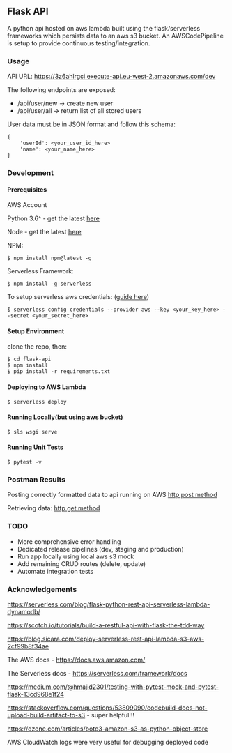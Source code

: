 ## Flask API

A python api hosted on aws lambda built using the flask/serverless frameworks which persists data to an aws s3 bucket.
An AWSCodePipeline is setup to provide continuous testing/integration.

### Usage

API URL: https://3z6ahlrgci.execute-api.eu-west-2.amazonaws.com/dev

The following endpoints are exposed:
* /api/user/new -> create new user
* /api/user/all -> return list of all stored users

User data must be in JSON format and follow this schema:
```
{
    'userId': <your_user_id_here>
    'name': <your_name_here>
}
```

### Development

#### Prerequisites

AWS Account

Python 3.6^ - get the latest [here](https://www.python.org/downloads/)

Node - get the latest [here](https://nodejs.org/en/download/)

NPM:
```
$ npm install npm@latest -g
```

Serverless Framework:
```
$ npm install -g serverless
```

To setup serverless aws credentials: ([guide here](https://serverless.com/framework/docs/providers/aws/guide/credentials/))
```
$ serverless config credentials --provider aws --key <your_key_here> --secret <your_secret_here>
```

#### Setup Environment
clone the repo, then:
```
$ cd flask-api
$ npm install
$ pip install -r requirements.txt

```

#### Deploying to AWS Lambda
```
$ serverless deploy
```

#### Running Locally(but using aws bucket)
```
$ sls wsgi serve
```

#### Running Unit Tests
```
$ pytest -v
```

### Postman Results
Posting correctly formatted data to api running on AWS
[http post method](/img/pm_post_flaskapi.png)

Retrieving data:
[http get method](/img/pm_get_flaskapi.png)

### TODO
* More comprehensive error handling
* Dedicated release pipelines (dev, staging and production)
* Run app locally using local aws s3 mock
* Add remaining CRUD routes (delete, update)
* Automate integration tests

### Acknowledgements

https://serverless.com/blog/flask-python-rest-api-serverless-lambda-dynamodb/

https://scotch.io/tutorials/build-a-restful-api-with-flask-the-tdd-way

https://blog.sicara.com/deploy-serverless-rest-api-lambda-s3-aws-2cf99b8f34ae

The AWS docs - https://docs.aws.amazon.com/

The Serverless docs - https://serverless.com/framework/docs

https://medium.com/@hmajid2301/testing-with-pytest-mock-and-pytest-flask-13cd968e1f24

https://stackoverflow.com/questions/53809090/codebuild-does-not-upload-build-artifact-to-s3 - super helpful!!!

https://dzone.com/articles/boto3-amazon-s3-as-python-object-store

AWS CloudWatch logs were very useful for debugging deployed code